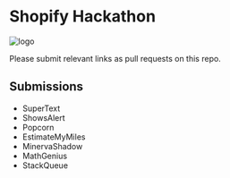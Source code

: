 # Shopify Hackathon

![logo](http://hackmcgill.com/images/logo.png)

Please submit relevant links as pull requests on this repo.

## Submissions

- SuperText
- ShowsAlert
- Popcorn
- EstimateMyMiles
- MinervaShadow
- MathGenius
- StackQueue
